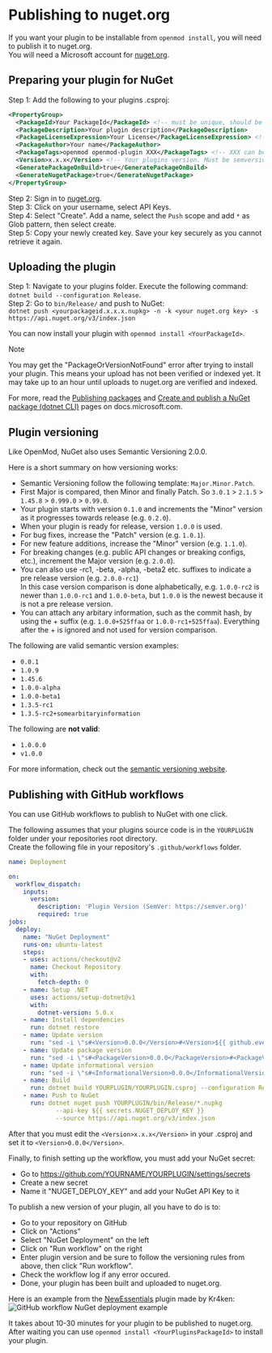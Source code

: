 # Publishing to nuget.org
If you want your plugin to be installable from `openmod install`, you will need to publish it to nuget.org.  
You will need a Microsoft account for [nuget.org](https://www.nuget.org/). 

## Preparing your plugin for NuGet
Step 1: Add the following to your plugins .csproj:
```xml
<PropertyGroup>
  <PackageId>Your PackageId</PackageId> <!-- must be unique, should be same as your plugin ID -->
  <PackageDescription>Your plugin description</PackageDescription>
  <PackageLicenseExpression>Your License</PackageLicenseExpression> <!-- see https://spdx.org/licenses/ -->
  <PackageAuthor>Your name</PackageAuthor>
  <PackageTags>openmod openmod-plugin XXX</PackageTags> <!-- XXX can be unturned, unityengine or universal depending on your plugin -->
  <Version>x.x.x</Version> <!-- Your plugins version. Must be semversion, see https://semver.org/ -->
  <GeneratePackageOnBuild>true</GeneratePackageOnBuild>
  <GenerateNugetPackage>true</GenerateNugetPackage>  
</PropertyGroup>
```  
Step 2: Sign in to [nuget.org](https://nuget.org).  
Step 3: Click on your username, select API Keys.  
Step 4: Select "Create". Add a name, select the `Push` scope and add `*` as Glob pattern, then select create.  
Step 5: Copy your newly created key. Save your key securely as you cannot retrieve it again.  

## Uploading the plugin
Step 1: Navigate to your plugins folder. Execute the following command: `dotnet build --configuration Release`.  
Step 2: Go to `bin/Release/` and push to NuGet:  
`dotnet push <yourpackageid.x.x.x.nupkg> -n -k <your nuget.org key> -s https://api.nuget.org/v3/index.json`
    
You can now install your plugin with `openmod install <YourPackageId>`.

> [!NOTE]
> You may get the "PackageOrVersionNotFound" error after trying to install your plugin. This means your upload has not  been verified or indexed yet. It may take up to an hour until uploads to nuget.org are verified and indexed.

For more, read the [Publishing packages](https://docs.microsoft.com/en-us/nuget/nuget-org/publish-a-package) and [Create and publish a NuGet package (dotnet CLI)](https://docs.microsoft.com/en-us/nuget/quickstart/create-and-publish-a-package-using-the-dotnet-cli) pages on docs.microsoft.com.

## Plugin versioning
Like OpenMod, NuGet also uses Semantic Versioning 2.0.0.

Here is a short summary on how versioning works:

- Semantic Versioning follow the following template: `Major.Minor.Patch`.
- First Major is compared, then Minor and finally Patch. So `3.0.1` > `2.1.5` > `1.45.8`  > `0.999.0` > `0.99.0`.
- Your plugin starts with version `0.1.0` and increments the "Minor" version as it progresses towards release (e.g. `0.2.0`).
- When your plugin is ready for release, version `1.0.0` is used.
- For bug fixes, increase the "Patch" version (e.g. `1.0.1`).
- For new feature additions, increase the "Minor" version (e.g. `1.1.0`).
- For breaking changes (e.g. public API changes or breaking configs, etc.), increment the Major version (e.g. `2.0.0`).
- You can also use -rc1, -beta, -alpha, -beta2 etc. suffixes to indicate a pre release version (e.g. `2.0.0-rc1`)  
In this case version comparison is done alphabetically, e.g. `1.0.0-rc2` is newer than `1.0.0-rc1` and `1.0.0-beta`, but `1.0.0` is the newest because it is not a pre release version.
- You can attach any arbitary information, such as the commit hash, by using the + suffix (e.g. `1.0.0+525ffaa` or `1.0.0-rc1+525ffaa`). Everything after the + is ignored and not used for version comparison.

The following are valid semantic version examples:

* `0.0.1`
* `1.0.9`
* `1.45.6`
* `1.0.0-alpha`
* `1.0.0-beta1`
* `1.3.5-rc1`
* `1.3.5-rc2+somearbitaryinformation`

The following are **not valid**:

* `1.0.0.0`
* `v1.0.0`

For more information, check out the [semantic versioning website](https://semver.org).

## Publishing with GitHub workflows
You can use GitHub workflows to publish to NuGet with one click.  

The following assumes that your plugins source code is in the `YOURPLUGIN` folder under your repositories root directory.  
Create the following file in your repository's `.github/workflows` folder.

```yaml
name: Deployment

on:
  workflow_dispatch:
    inputs:
      version:
        description: 'Plugin Version (SemVer: https://semver.org)'
        required: true
jobs:
  deploy:
    name: "NuGet Deployment"
    runs-on: ubuntu-latest
    steps:
    - uses: actions/checkout@v2
      name: Checkout Repository
      with:
        fetch-depth: 0
    - name: Setup .NET
      uses: actions/setup-dotnet@v1
      with:
        dotnet-version: 5.0.x
    - name: Install dependencies
      run: dotnet restore
    - name: Update version
      run: "sed -i \"s#<Version>0.0.0</Version>#<Version>${{ github.event.inputs.version }}</Version>#\" YOURPLUGIN/YOURPLUGIN.csproj"  
    - name: Update package version
      run: "sed -i \"s#<PackageVersion>0.0.0</PackageVersion>#<PackageVersion>${{ github.event.inputs.version }}</PackageVersion>#\" YOURPLUGIN/YOURPLUGIN.csproj"  
    - name: Update informational version
      run: "sed -i \"s#<InformationalVersion>0.0.0</InformationalVersion>#<InformationalVersion>${{ github.event.inputs.version }}</InformationalVersion>#\" YOURPLUGIN/YOURPLUGIN.csproj"              
    - name: Build
      run: dotnet build YOURPLUGIN/YOURPLUGIN.csproj --configuration Release --no-restore
    - name: Push to NuGet
      run: dotnet nuget push YOURPLUGIN/bin/Release/*.nupkg
             --api-key ${{ secrets.NUGET_DEPLOY_KEY }}
             --source https://api.nuget.org/v3/index.json
```

After that you must edit the `<Version>x.x.x</Version>` in your .csproj and set it to `<Version>0.0.0</Version>`.

Finally, to finish setting up the workflow, you must add your NuGet secret:

- Go to https://github.com/YOURNAME/YOURPLUGIN/settings/secrets
- Create a new secret
- Name it "NUGET_DEPLOY_KEY" and add your NuGet API Key to it

To publish a new version of your plugin, all you have to do is to:

- Go to your repository on GitHub
- Click on "Actions"
- Select "NuGet Deployment" on the left
- Click on "Run workflow" on the right
- Enter plugin version and be sure to follow the versioning rules from above, then click "Run workflow".
- Check the workflow log if any error occured.
- Done, your plugin has been built and uploaded to nuget.org.

Here is an example from the [NewEssentials](https://github.com/Kr4ken-9/NewEssentials) plugin made by Kr4ken:
![GitHub workflow NuGet deployment example](https://i.imgur.com/MumDQS5.png)

It takes about 10-30 minutes for your plugin to be published to nuget.org. After waiting you can use `openmod install <YourPluginsPackageId>` to install your plugin.
